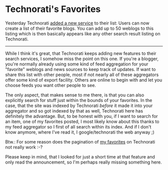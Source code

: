 # Technorati's Favorites

Yesterday Technorati <a href="http://technorati.com/weblog/2006/02/84.html">added a new service</a> to their list: Users can now create a list of their favorite blogs. You can add up to 50 weblogs to this listing which is then basically appears like any other search result listing on Technorati.



-------------------------------



While I think it's great, that Technorati keeps adding new features to their search services, I somehow miss the point on this one. If you're a blogger, you're normally already using some kind of feed aggregation for your "favorite" weblogs and news sources to keep track of updates. If want to share this list with other people, most if not nearly all of these aggregators offer some kind of export facility. Others are online to begin with and let you choose feeds you want other people to see. 

The only aspect, that makes sense to me there, is that you can also explicitly search for stuff just within the bounds of your favorites. In the case, that the site was indexed by Technorati *before* it made it into your aggregator and so got indexed by that as well, Technorati here has definitely the advantage. But, to be honest with you, if I want to search for an item, one of my favorites posted, I most likely know about this thanks to my feed aggregator so I first of all search within its index. And if I don't know anymore, where I've read it, I google/technorati the web anyway ;)

Btw.: For some reason does the pagination of [my favorites](http://www.technorati.com/faves/zerok) on Technorati not really work :-?

Please keep in mind, that I looked for just a short time at that feature and only read the announcement, so I'm perhaps really missing something here.